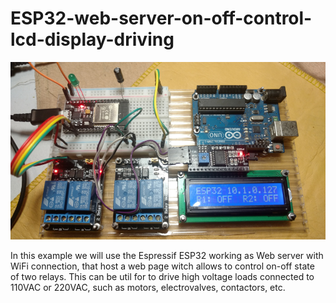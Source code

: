 # ESP32-web-server-on-off-control-lcd-display-driving
<p align=center>
<img src=images/ESP32WebServer.png >
</p>
In this example we will use the Espressif ESP32 working as Web server with WiFi connection, that host a web page witch allows to control on-off state of two relays. This can be util for to drive high voltage loads connected to 110VAC or 220VAC, such as motors, electrovalves, contactors, etc.
